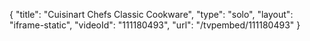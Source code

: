 {
    "title": "Cuisinart Chefs Classic Cookware",
    "type": "solo",
    "layout": "iframe-static",
    "videoId": "111180493",
    "url": "\/tvpembed\/111180493"
}